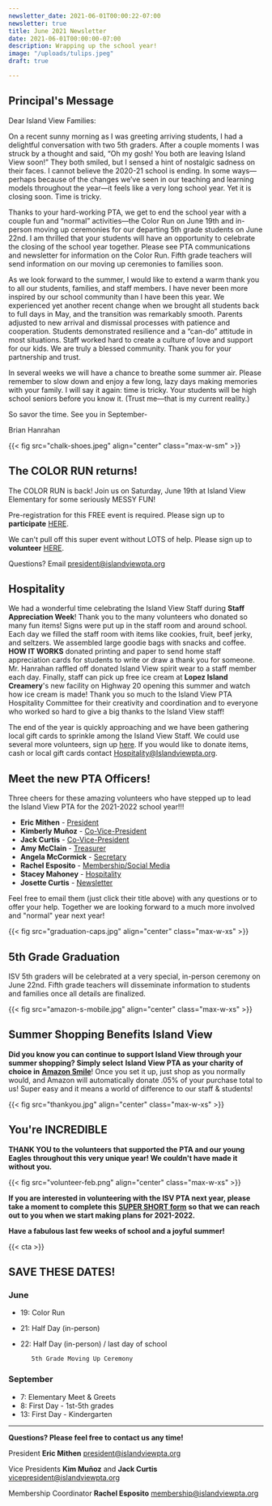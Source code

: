 ```yaml
---
newsletter_date: 2021-06-01T00:00:22-07:00
newsletter: true
title: June 2021 Newsletter
date: 2021-06-01T00:00:00-07:00
description: Wrapping up the school year!
image: "/uploads/tulips.jpeg"
draft: true

---
```

## Principal's Message

Dear Island View Families:

On a recent sunny morning as I was greeting arriving students, I had a delightful conversation with two 5th graders. After a couple moments I was struck by a thought and said, “Oh my gosh! You both are leaving Island View soon!” They both smiled, but I sensed a hint of nostalgic sadness on their faces. I cannot believe the 2020-21 school is ending. In some ways—perhaps because of the changes we’ve seen in our teaching and learning models throughout the year—it feels like a very long school year. Yet it is closing soon. Time is tricky.

Thanks to your hard-working PTA, we get to end the school year with a couple fun and “normal” activities—the Color Run on June 19th and in-person moving up ceremonies for our departing 5th grade students on June 22nd. I am thrilled that your students will have an opportunity to celebrate the closing of the school year together. Please see PTA communications and newsletter for information on the Color Run. Fifth grade teachers will send information on our moving up ceremonies to families soon.

As we look forward to the summer, I would like to extend a warm thank you to all our students, families, and staff members. I have never been more inspired by our school community than I have been this year. We experienced yet another recent change when we brought all students back to full days in May, and the transition was remarkably smooth. Parents adjusted to new arrival and dismissal processes with patience and cooperation. Students demonstrated resilience and a “can-do” attitude in most situations. Staff worked hard to create a culture of love and support for our kids. We are truly a blessed community. Thank you for your partnership and trust.

In several weeks we will have a chance to breathe some summer air. Please remember to slow down and enjoy a few long, lazy days making memories with your family. I will say it again: time is tricky. Your students will be high school seniors before you know it. (Trust me—that is my current reality.)

So savor the time. See you in September-

Brian Hanrahan

{{< fig src="chalk-shoes.jpeg" align="center" class="max-w-sm" >}}

## The COLOR RUN returns!

The COLOR RUN is back! Join us on Saturday, June 19th at Island View Elementary for some seriously MESSY FUN!

Pre-registration for this FREE event is required. Please sign up to **participate** [HERE](https://www.islandviewpta.org/colorrun "here").

We can't pull off this super event without LOTS of help. Please sign up to **volunteer** [HERE](https://forms.gle/KLuzByabFTgcaVb66 "here").

Questions? Email president@islandviewpta.org

## Hospitality

We had a wonderful time celebrating the Island View Staff during **Staff Appreciation Week**! Thank you to the many volunteers who donated so many fun items! Signs were put up in the staff room and around school. Each day we filled the staff room with items like cookies, fruit, beef jerky, and seltzers. We assembled large goodie bags with snacks and coffee. **HOW IT WORKS** donated printing and paper to send home staff appreciation cards for students to write or draw a thank you for someone. Mr. Hanrahan raffled off donated Island View spirit wear to a staff member each day. Finally, staff can pick up free ice cream at **Lopez Island Creamery**'s new facility on Highway 20 opening this summer and watch how ice cream is made! Thank you so much to the Island View PTA Hospitality Committee for their creativity and coordination and to everyone who worked so hard to give a big thanks to the Island View staff!

The end of the year is quickly approaching and we have been gathering local gift cards to sprinkle among the Island View Staff. We could use several more volunteers, sign up [here](https://www.signupgenius.com/go/10c0d44aead2da3f58-staff2  "here"). If you would like to donate items, cash or local gift cards contact [Hospitality@Islandviewpta.org]().

## Meet the new PTA Officers!

Three cheers for these amazing volunteers who have stepped up to lead the Island View PTA for the 2021-2022 school year!!!

* **Eric Mithen** - [President](mailto:president@islandviewpta.org)
* **Kimberly Muñoz** - [Co-Vice-President](mailto:vicepresident@islandviewpta.org)
* **Jack Curtis** - [Co-Vice-President](mailto:vicepresident@islandviewpta.org)
* **Amy McClain** - [Treasurer](mailto:treasurer@islandviewpta.org)
* **Angela McCormick** - [Secretary](mailto:secretary@islandviewpta.org)
* **Rachel Esposito** - [Membership/Social Media](mailto:membership@islandviewpta.org)
* **Stacey Mahoney** - [Hospitality](mailto:hospitality@islandviewpta.org)
* **Josette Curtis** - [Newsletter](mailto:newsletter@islandviewpta.org)

Feel free to email them (just click their title above) with any questions or to offer your help.  Together we are looking forward to a much more involved and "normal" year next year!

{{< fig src="graduation-caps.jpg" align="center" class="max-w-xs" >}}

## 5th Grade Graduation

ISV 5th graders will be celebrated at a very special, in-person ceremony on June 22nd. Fifth grade teachers will disseminate information to students and families once all details are finalized.

{{< fig src="amazon-s-mobile.jpg" align="center" class="max-w-xs" >}}

## Summer Shopping Benefits Island View

**Did you know you can continue to support Island View through your summer shopping? Simply select** **Island View PTA as your charity of choice in** [**Amazon Smile**](https://smile.amazon.com/ "Amazon Smile")! Once you set it up,  just shop as you normally would, and Amazon will automatically donate .05% of your purchase total to us! Super easy and it means a world of difference to our staff & students!

{{< fig src="thankyou.jpg" align="center" class="max-w-xs" >}}

## You're INCREDIBLE

**THANK YOU to the volunteers that supported the PTA and our young Eagles throughout this very unique year! We couldn't have made it without you.** 

{{< fig src="volunteer-feb.png" align="center" class="max-w-xs" >}}

**If you are interested in volunteering with the ISV PTA next year, please take a moment to complete this** [**SUPER SHORT form**](https://www.cognitoforms.com/FidalgoIslandViewPTASkagitCounty1/IslandViewPTAVolunteerInterest) **so that we can reach out to you when we start making plans for 2021-2022.** 

**Have a fabulous last few weeks of school and a joyful summer!**

{{< cta >}}

## SAVE THESE DATES!

### June

* 19:  Color Run
* 21:  Half Day (in-person)
* 22:  Half Day (in-person) / last day of school

         5th Grade Moving Up Ceremony

### September

*  7:  Elementary Meet & Greets
*  8:  First Day - 1st-5th grades
* 13: First Day - Kindergarten

***

**Questions? Please feel free to contact us any time!**

President **Eric Mithen** [president@islandviewpta.org](mailto:president@islandviewpta.org)

Vice Presidents **Kim Muñoz** and **Jack Curtis** [vicepresident@islandviewpta.org](mailto:vicepresident@islandviewpta.org)

Membership Coordinator **Rachel Esposito** [membership@islandviewpta.org](mailto:membership@islandviewpta.org)
